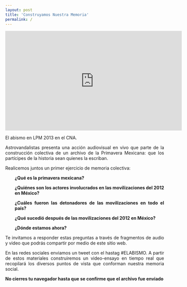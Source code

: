 ```yaml
---
layout: post
title: 'Construyamos Nuestra Memoria'
permalink: /
---
```

<div class="video-wrapper video-wrapper-16x9">
  <iframe src="http://www.youtube.com/embed/5GKMP8WdPuM" width="560" height="315" frameborder="0" allowfullscreen="allowfullscreen"></iframe>
</div>

El abismo en LPM 2013 en el CNA.
<p style="text-align: justify;">Astrovandalistas presenta una acción audiovisual en vivo que parte de la construcción colectiva de un archivo de la Primavera Mexicana: que los partícipes de la historia sean quienes la escriban.</p>
<p style="text-align: justify;">Realicemos juntos un primer ejercicio de memoria colectiva:</p>
<p style="padding-left: 30px; text-align: justify;"><strong>¿Qué es la primavera mexicana?</strong></p>
<p style="padding-left: 30px; text-align: justify;"><strong>¿Quiénes son los actores involucrados en las movilizaciones del 2012 en México?</strong></p>
<p style="padding-left: 30px; text-align: justify;"><strong>¿Cuáles fueron las detonadores de las movilizaciones en todo el país?</strong></p>
<p style="padding-left: 30px; text-align: justify;"><strong>¿Qué sucedió después de las movilizaciones del 2012 en México?</strong></p>
<p style="padding-left: 30px; text-align: justify;"><strong>¿Dónde estamos ahora?</strong></p>
<p style="text-align: justify;">Te invitamos a responder estas preguntas a través de fragmentos de audio y video que podrás compartir por medio de este sitio web.</p>

<p style="text-align: justify;">En las redes sociales enviamos un tweet con el hastag #ELABISMO. A partir de estos materiales construiremos un video-ensayo en tiempo real que recopilará los diversos puntos de vista que conforman nuestra memoria social.</p>

<script type="text/javascript" src="http://form.jotform.co/jsform/30227429873862"></script>

<strong>No cierres tu navegador hasta que se confirme que el archivo fue enviado </strong>
